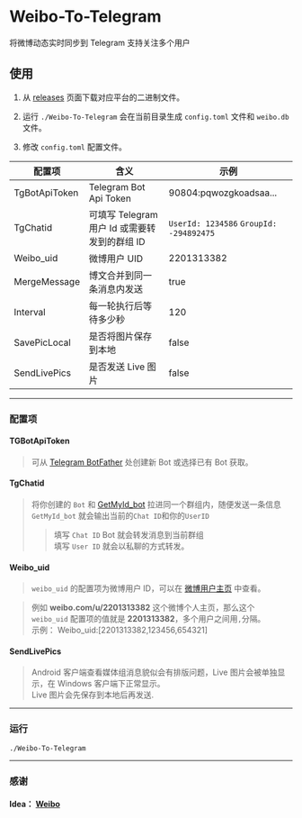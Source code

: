 # Weibo-To-Telegram
将微博动态实时同步到 Telegram 支持关注多个用户

## 使用
1. 从 [releases](https://github.com/Privilege-privacy/Weibo-To-Telegram/releases) 页面下载对应平台的二进制文件。
   

2. 运行 `./Weibo-To-Telegram` 会在当前目录生成 `config.toml` 文件和 `weibo.db` 文件。
   

3. 修改 `config.toml` 配置文件。

| 配置项           | 含义                              | 示例                                       |
|---------------|---------------------------------|------------------------------------------|
| TgBotApiToken | Telegram Bot Api Token          | 90804:pqwozgkoadsaa...                   |
| TgChatid      | 可填写 Telegram 用户 Id 或需要转发到的群组 ID | `UserId: 1234586` `GroupId:  -294892475` |
| Weibo_uid     | 微博用户 UID                        | 2201313382                               |
| MergeMessage  | 博文合并到同一条消息内发送                   | true                                     |
| Interval      | 每一轮执行后等待多少秒                     | 120                                      |
| SavePicLocal  | 是否将图片保存到本地                      | false                                    |
| SendLivePics  | 是否发送 Live 图片                    | false                                    |

***

### 配置项

#### TGBotApiToken

> 可从 [Telegram BotFather](https://t.me/botfather) 处创建新 Bot 或选择已有 Bot 获取。

#### TgChatid
> 将你创建的 `Bot` 和 [GetMyId_bot](https://t.me/getmyid_bot) 拉进同一个群组内，随便发送一条信息 `GetMyId_bot` 就会输出当前的`Chat ID`和你的`UserID`
>> 填写 `Chat ID` Bot 就会转发消息到当前群组</br> 填写 `User ID` 就会以私聊的方式转发。

#### Weibo_uid
> `weibo_uid` 的配置项为微博用户 ID，可以在 [微博用户主页](https://weibo.com/u/<your_weibo_uid>) 中查看。</br>

> 例如 **weibo.com/u/2201313382** 这个微博个人主页，那么这个 `weibo_uid` 配置项的值就是 **2201313382**，多个用户之间用`,`分隔。</br> 示例： Weibo_uid:[2201313382,123456,654321]

#### SendLivePics
> Android 客户端查看媒体组消息貌似会有排版问题，Live 图片会被单独显示，在 Windows 客户端下正常显示。 </br>
> Live 图片会先保存到本地后再发送.

***

### 运行
```./Weibo-To-Telegram``` 

***

### 感谢
#### Idea： [Weibo](https://github.com/cndiandian/weibo)


